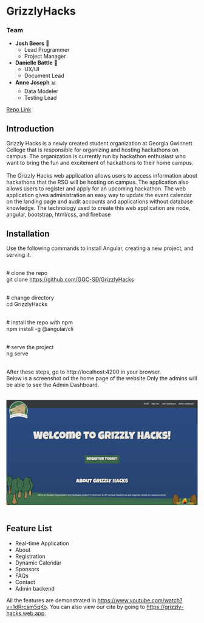 # GrizzlyHacks

### Team
* **Josh Beers** :crown:
  * Lead Programmer
  * Project Manager
* **Danielle Battle** :art:
  * UX/UI 
  * Document Lead
* **Anne Joseph** :bar_chart:
  * Data Modeler
  * Testing Lead

[Repo Link](https://github.com/GGC-SD/GrizzlyHacks)

## Introduction
Grizzly Hacks is a newly created student organization at Georgia Gwinnett College that is responsible for organizing and hosting hackathons on campus. The organization is currently run by hackathon enthusiast who want to bring the fun and excitement of hackathons to their home campus. <br /><br />
The Grizzly Hacks web application allows users to access information about hackathons that the RSO will be hosting on campus. The application also allows users to register and apply for an upcoming hackathon. The web application gives administration an easy way to update the event calendar on the landing page and audit accounts and applications without database knowledge. The technology used to create this web application are node, angular, bootstrap, html/css, and firebase

## Installation
Use the following commands to install Angular, creating a new project, and serving it. <br /><br />

\# clone the repo<br />
git clone https://github.com/GGC-SD/GrizzlyHacks<br /><br />

\# change directory<br />
cd GrizzlyHacks<br /><br />

\# install the repo with npm<br />
npm install -g @angular/cli<br /><br />

\# serve the project<br />
ng serve<br /><br />
 
 After these steps, go to http://localhost:4200 in your browser.<br />Below is a screenshot od the home page of the website.Only the admins will be able to see the Admin Dashboard.<br /><br />
 
 ![](Documentation/WebPage.png)<br /><br />
 
 ## Feature List
 
 * Real-time Application
 * About
 * Registration
 * Dynamic Calendar
 * Sponsors
 * FAQs
 * Contact
 * Admin backend
 
 All the features are demonstrated in https://www.youtube.com/watch?v=1dRrcsm5qKo. 
 You can also view our cite by going to https://grizzly-hacks.web.app.
 
